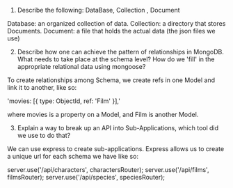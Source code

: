 1) Describe the following: DataBase, Collection , Document

Database: an organized collection of data.
Collection: a directory that stores Documents.
Document: a file that holds the actual data (the json files we use)


2) Describe how one can achieve the pattern of relationships in MongoDB. What needs to take place at the schema level? How do we 'fill' in the appropriate relational data using mongoose?

To create relationships among Schema, we create refs in one Model and link it to another, like so:

'movies: [{ type: ObjectId, ref: 'Film' }],'

where movies is a property on a Model, and Film is another Model.


3) Explain a way to break up an API into Sub-Applications, which tool did we use to do that?

We can use express to create sub-applications. Express allows us to create a unique url for each schema we have like so:

server.use('/api/characters', charactersRouter);
server.use('/api/films', filmsRouter);
server.use('/api/species', speciesRouter);
